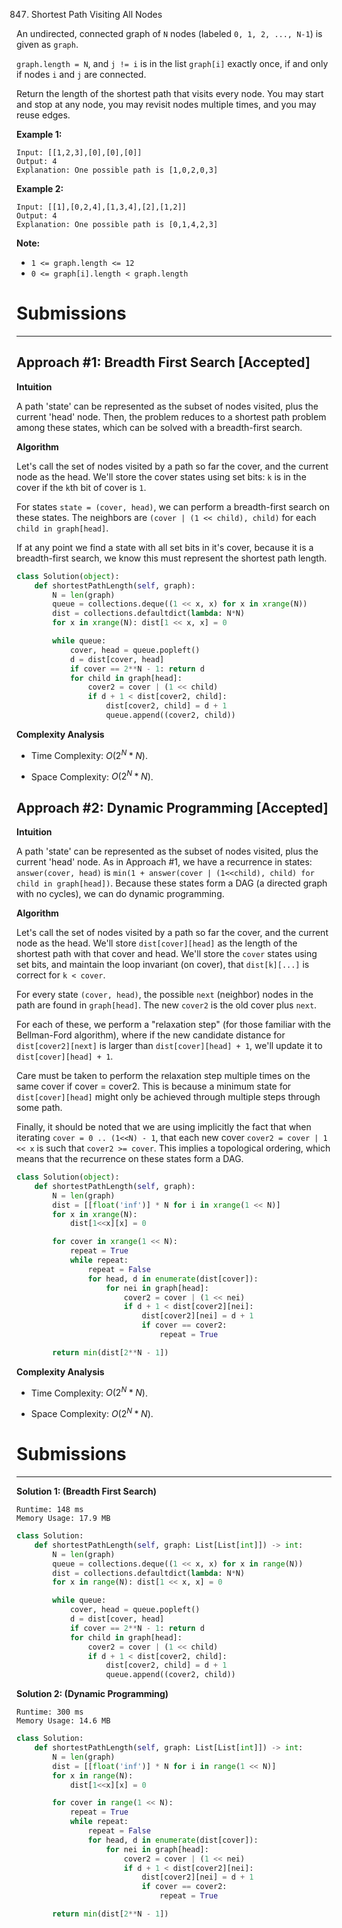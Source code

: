 847. Shortest Path Visiting All Nodes

An undirected, connected graph of `N` nodes (labeled `0, 1, 2, ..., N-1`) is given as `graph`.

`graph.length = N`, and `j != i` is in the list `graph[i]` exactly once, if and only if nodes `i` and `j` are connected.

Return the length of the shortest path that visits every node. You may start and stop at any node, you may revisit nodes multiple times, and you may reuse edges.

 

**Example 1:**
```
Input: [[1,2,3],[0],[0],[0]]
Output: 4
Explanation: One possible path is [1,0,2,0,3]
```

**Example 2:**
```
Input: [[1],[0,2,4],[1,3,4],[2],[1,2]]
Output: 4
Explanation: One possible path is [0,1,4,2,3]
```

**Note:**

* `1 <= graph.length <= 12`
* `0 <= graph[i].length < graph.length`

# Submissions
---
## Approach #1: Breadth First Search [Accepted]
**Intuition**

A path 'state' can be represented as the subset of nodes visited, plus the current 'head' node. Then, the problem reduces to a shortest path problem among these states, which can be solved with a breadth-first search.

**Algorithm**

Let's call the set of nodes visited by a path so far the cover, and the current node as the head. We'll store the cover states using set bits: `k` is in the cover if the `k`th bit of cover is `1`.

For states `state = (cover, head)`, we can perform a breadth-first search on these states. The neighbors are `(cover | (1 << child), child)` for each `child in graph[head]`.

If at any point we find a state with all set bits in it's cover, because it is a breadth-first search, we know this must represent the shortest path length.


```python
class Solution(object):
    def shortestPathLength(self, graph):
        N = len(graph)
        queue = collections.deque((1 << x, x) for x in xrange(N))
        dist = collections.defaultdict(lambda: N*N)
        for x in xrange(N): dist[1 << x, x] = 0

        while queue:
            cover, head = queue.popleft()
            d = dist[cover, head]
            if cover == 2**N - 1: return d
            for child in graph[head]:
                cover2 = cover | (1 << child)
                if d + 1 < dist[cover2, child]:
                    dist[cover2, child] = d + 1
                    queue.append((cover2, child))
```

**Complexity Analysis**

* Time Complexity: $O(2^N * N)$.

* Space Complexity: $O(2^N * N)$.

## Approach #2: Dynamic Programming [Accepted]

**Intuition**

A path 'state' can be represented as the subset of nodes visited, plus the current 'head' node. As in Approach #1, we have a recurrence in states: `answer(cover, head)` is `min(1 + answer(cover | (1<<child), child) for child in graph[head])`. Because these states form a DAG (a directed graph with no cycles), we can do dynamic programming.

**Algorithm**

Let's call the set of nodes visited by a path so far the cover, and the current node as the head. We'll store `dist[cover][head]` as the length of the shortest path with that cover and head. We'll store the `cover` states using set bits, and maintain the loop invariant (on cover), that `dist[k][...]` is correct for `k < cover`.

For every state `(cover, head)`, the possible `next` (neighbor) nodes in the path are found in `graph[head]`. The new `cover2` is the old cover plus `next`.

For each of these, we perform a "relaxation step" (for those familiar with the Bellman-Ford algorithm), where if the new candidate distance for `dist[cover2][next]` is larger than `dist[cover][head] + 1`, we'll update it to `dist[cover][head] + 1`.

Care must be taken to perform the relaxation step multiple times on the same cover if cover = cover2. This is because a minimum state for `dist[cover][head]` might only be achieved through multiple steps through some path.

Finally, it should be noted that we are using implicitly the fact that when iterating `cover = 0 .. (1<<N) - 1`, that each new cover `cover2 = cover | 1 << x` is such that `cover2 >= cover`. This implies a topological ordering, which means that the recurrence on these states form a DAG.

```python
class Solution(object):
    def shortestPathLength(self, graph):
        N = len(graph)
        dist = [[float('inf')] * N for i in xrange(1 << N)]
        for x in xrange(N):
            dist[1<<x][x] = 0

        for cover in xrange(1 << N):
            repeat = True
            while repeat:
                repeat = False
                for head, d in enumerate(dist[cover]):
                    for nei in graph[head]:
                        cover2 = cover | (1 << nei)
                        if d + 1 < dist[cover2][nei]:
                            dist[cover2][nei] = d + 1
                            if cover == cover2:
                                repeat = True

        return min(dist[2**N - 1])
```

**Complexity Analysis**

* Time Complexity: $O(2^N * N)$.

* Space Complexity: $O(2^N * N)$.

# Submissions
---
**Solution 1: (Breadth First Search)**
```
Runtime: 148 ms
Memory Usage: 17.9 MB
```
```python
class Solution:
    def shortestPathLength(self, graph: List[List[int]]) -> int:
        N = len(graph)
        queue = collections.deque((1 << x, x) for x in range(N))
        dist = collections.defaultdict(lambda: N*N)
        for x in range(N): dist[1 << x, x] = 0

        while queue:
            cover, head = queue.popleft()
            d = dist[cover, head]
            if cover == 2**N - 1: return d
            for child in graph[head]:
                cover2 = cover | (1 << child)
                if d + 1 < dist[cover2, child]:
                    dist[cover2, child] = d + 1
                    queue.append((cover2, child))
```

**Solution 2: (Dynamic Programming)**
```
Runtime: 300 ms
Memory Usage: 14.6 MB
```
```python
class Solution:
    def shortestPathLength(self, graph: List[List[int]]) -> int:
        N = len(graph)
        dist = [[float('inf')] * N for i in range(1 << N)]
        for x in range(N):
            dist[1<<x][x] = 0

        for cover in range(1 << N):
            repeat = True
            while repeat:
                repeat = False
                for head, d in enumerate(dist[cover]):
                    for nei in graph[head]:
                        cover2 = cover | (1 << nei)
                        if d + 1 < dist[cover2][nei]:
                            dist[cover2][nei] = d + 1
                            if cover == cover2:
                                repeat = True

        return min(dist[2**N - 1])
```
